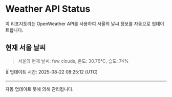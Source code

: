 
# Weather API Status

이 리포지토리는 OpenWeather API를 사용하여 서울의 날씨 정보를 자동으로 업데이트합니다.

## 현재 서울 날씨
> 서울의 현재 날씨: few clouds, 온도: 30.76°C, 습도: 74%

⏳ 업데이트 시간: 2025-08-22 08:25:12 (UTC)

---
자동 업데이트 봇에 의해 관리됩니다.
